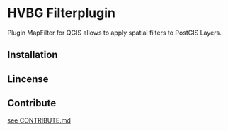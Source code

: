 # HVBG Filterplugin

Plugin MapFilter for QGIS allows to apply spatial filters to PostGIS Layers. 

## Installation


## Lincense


## Contribute

[see CONTRIBUTE.md](CONTRIBUTE.md)

